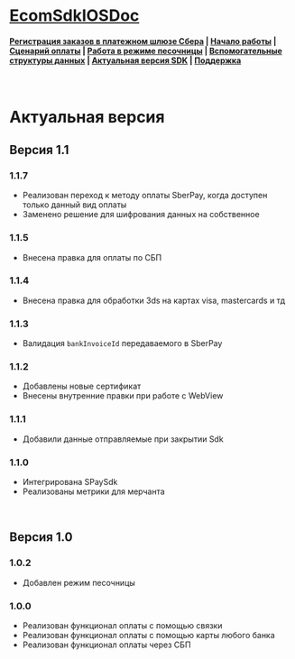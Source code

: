 # [EcomSdkIOSDoc](https://sdkpay.github.io/EcomSdkIOSDoc)

#### [Регистрация заказов в платежном шлюзе Сбера](https://sdkpay.github.io/EcomSdkIOSDoc/order_registration) | [Начало работы](https://sdkpay.github.io/EcomSdkIOSDoc/start) | [Сценарий оплаты](https://sdkpay.github.io/EcomSdkIOSDoc/payment_script) | [Работа в режиме песочницы](https://sdkpay.github.io/EcomSdkIOSDoc/sandbox_mode) | [Вспомогательные структуры данных](https://sdkpay.github.io/EcomSdkIOSDoc/data_structures) | [Актуальная версия SDK](https://sdkpay.github.io/EcomSdkIOSDoc/version) | [Поддержка](https://sdkpay.github.io/EcomSdkIOSDoc/support)

<br>

# Актуальная версия

## Версия 1.1

### 1.1.7

- Реализован переход к методу оплаты SberPay, когда доступен только данный вид оплаты
- Заменено  решение для шифрования данных на собственное

### 1.1.5

- Внесена правка для оплаты по СБП

### 1.1.4

- Внесена правка для обработки 3ds на картах visa, mastercards и тд

### 1.1.3

- Валидация `bankInvoiceId` передаваемого в SberPay

### 1.1.2

- Добавлены новые сертификат
- Внесены внутренние правки при работе с WebView

### 1.1.1

- Добавили данные отправляемые при закрытии Sdk

### 1.1.0

- Интегрирована SPaySdk
- Реализованы метрики для мерчанта

<br>

## Версия 1.0

### 1.0.2
- Добавлен режим песочницы

### 1.0.0
- Реализован функционал оплаты с помощью связки
- Реализован функционал оплаты с помощью карты любого банка
- Реализован функционал оплаты через СБП
